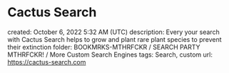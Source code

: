 # Cactus Search

created: October 6, 2022 5:32 AM (UTC)
description: Every your search with Cactus Search helps to grow and plant rare plant species to prevent their extinction
folder: BOOKMRKS-MTHRFCKR / SEARCH PARTY MTHRFCKR! / More Custom Search Engines
tags: Search, custom
url: https://cactus-search.com